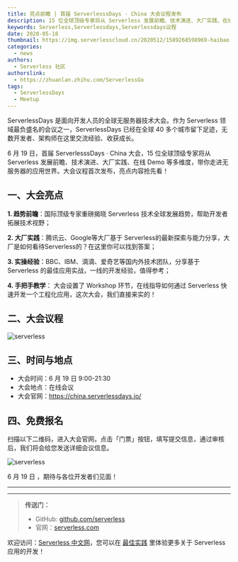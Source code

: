 ```yaml
---
title: 亮点前瞻 | 首届 ServerlesssDays · China 大会议程发布
description: 15 位全球顶级专家将从 Serverless 发展前瞻、技术演进、大厂实践、在线 Demo 等多个维度，带你走进无服务器的应用世界。
keywords: Serverless,Serverlessdays,Serverlessdays议程
date: 2020-05-18
thumbnail: https://img.serverlesscloud.cn/2020512/1589268598969-haibao.jpg
categories:
  - news
authors:
  - Serverless 社区
authorslink:
  - https://zhuanlan.zhihu.com/ServerlessGo
tags:
  - ServerlessDays
  - Meetup
---
```


ServerlessDays 是面向开发人员的全球无服务器技术大会。作为 Serverless 领域最负盛名的会议之一，ServerlessDays 已经在全球 40 多个城市留下足迹，无数开发者、架构师在这里交流经验、收获成长。

6 月 19 日，首届 ServerlesssDays · China 大会，15 位全球顶级专家将从 Serverless 发展前瞻、技术演进、大厂实践、在线 Demo 等多维度，带你走进无服务器的应用世界。大会议程首次发布，亮点内容抢先看！

## 一、大会亮点

**1. 趋势前瞻**：国际顶级专家重磅揭晓 Serverless 技术全球发展趋势，帮助开发者拓展技术视野；

**2. 大厂实践**：腾讯云、Google等大厂基于 Serverless的最新探索与能力分享，大厂是如何看待Serverless的？在这里你可以找到答案；

**3. 实操经验**：BBC、IBM、滴滴、爱奇艺等国内外技术团队，分享基于 Serverless 的最佳应用实战，一线的开发经验，值得参考；

**4. 手把手教学**： 大会设置了 Workshop 环节，在线指导如何通过 Serverless 快速开发一个工程化应用，这次大会，我们直接来实的！

## 二、大会议程

![serverless](https://img.serverlesscloud.cn/2020518/1589795457608-111.png)

## 三、时间与地点

- 大会时间：6 月 19 日 9:00-21:30
- 大会地点：在线会议
- 大会官网：https://china.serverlessdays.io/

## 四、免费报名

扫描以下二维码，进入大会官网，点击「门票」按钮，填写提交信息，通过审核后，我们将会给您发送详细会议信息。

![serverless](https://img.serverlesscloud.cn/2020518/1589795455851-serverlessdays.png)

6 月 19 日 ，期待与各位开发者们见面！



---
<div id='scf-deploy-iframe-or-md'></div>

---

> **传送门：**
> - GitHub: [github.com/serverless](https://github.com/serverless/serverless/blob/master/README_CN.md)
> - 官网：[serverless.com](https://serverless.com/)

欢迎访问：[Serverless 中文网](https://serverlesscloud.cn/)，您可以在 [最佳实践](https://serverlesscloud.cn/best-practice) 里体验更多关于 Serverless 应用的开发！


